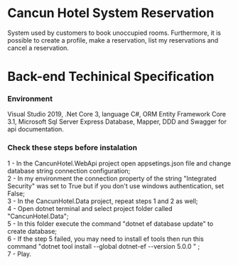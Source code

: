 # Cancun Hotel System Reservation
 System used by customers to book unoccupied rooms.
 Furthermore, it is possible to create a profile, make a reservation, list my reservations and cancel a reservation.

# Back-end Techinical Specification 

### Environment 
Visual Studio 2019, .Net Core 3, language C#, ORM Entity Framework Core 3.1, Microsoft Sql Server Express Database, Mapper, DDD and Swagger for api documentation.

### Check these steps before instalation
1 - In the CancunHotel.WebApi project open appsetings.json file and change database string connection configuration; </br>
2 - In my environment the connection property of the string "Integrated Security" was set to True but if you don't use windows authentication, set False; </br>
3 - In the CancunHotel.Data project, repeat steps 1 and 2 as well;</br>
4 - Open dotnet terminal and select project folder called "CancunHotel.Data";</br>
5 - In this folder execute the command "dotnet ef database update" to create database;</br>
6 - If the step 5 failed, you may need to install ef tools then run this command "dotnet tool install --global dotnet-ef --version 5.0.0 " ;</br>
7 - Play.</br>
